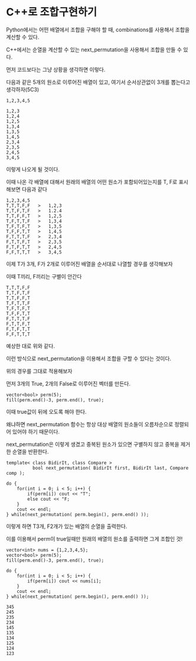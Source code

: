 # C++로 조합구현하기

Python에서는 어떤 배열에서 조합을 구해야 할 때, combinations를 사용해서 조합을 계산할 수 있다.

C++에서는 순열을 계산할 수 있는 next_permutation을 사용해서 조합을 만들 수 있다.

먼저 코드보다는 그냥 상황을 생각하면 이렇다.

다음과 같은 5개의 원소로 이루어진 배열이 있고, 여기서 순서상관없이 3개를 뽑는다고 생각하자(5C3)

~~~
1,2,3,4,5
~~~
~~~
1,2,3
1,2,4
1,2,5
1,3,4
1,3,5
1,4,5
2,3,4
2,3,5
2,4,5
3,4,5
~~~

이렇게 나오게 될 것이다.

이때 나온 각 배열에 대해서 원래의 배열의 어떤 원소가 포함되어있는지를 T, F로 표시해보면 다음과 같다

~~~
1,2,3,4,5
T,T,T,F,F   >   1,2,3
T,T,F,T,F   >   1.2.4
T,T,F,F,T   >   1,2,5
T,F,T,T,F   >   1,3,4
T,F,T,F,T   >   1,3,5
T,F,F,T,T   >   1,4,5
F,T,T,T,F   >   2,3,4
F,T,T,F,T   >   2,3,5
F,T,F,T,T   >   2,4,5
F,F,T,T,T   >   3,4,5
~~~

이제 T가 3개, F가 2개로 이루어진 배열을 순서대로 나열할 경우를 생각해보자

이때 T끼리, F끼리는 구별이 안간다

~~~
T,T,T,F,F
T,T,F,T,F
T,T,F,F,T
T,F,T,T,F
T,F,T,F,T
T,F,F,T,T
F,T,T,T,F
F,T,T,F,T
F,T,F,T,T
F,F,T,T,T
~~~

예상한 대로 위와 같다.

이런 방식으로 next_permutation을 이용해서 조합을 구할 수 있다는 것이다.

위의 경우를 그대로 적용해보자

먼저 3개의 True, 2개의 False로 이루어진 벡터를 만든다.

~~~
vector<bool> perm(5);
fill(perm.end()-3, perm.end(), true);
~~~

이때 true값이 뒤에 오도록 해야 한다.

왜냐하면 next_permutation 함수는 항상 대상 배열의 원소들이 오름차순으로 정렬되어 있어야 하기 때문이다.

next_permutation은 이렇게 생겼고 중복된 원소가 있으면 구별하지 않고 중복을 제거한 순열을 반환한다.

~~~
template< class BidirIt, class Compare >
          bool next_permutation( BidirIt first, BidirIt last, Compare comp );
~~~
~~~
do {
    for(int i = 0; i < 5; i++) {
        if(perm[i]) cout << "T";
        else cout << "F;
    }
    cout << endl;
} while(next_permutation( perm.begin(), perm.end() ));
~~~

이렇게 하면 T3개, F2개가 있는 배열의 순열을 출력한다.


이를 이용해서 perm이 true일때만 원래의 배열의 원소를 출력하면 그게 조합인 것!

~~~
vector<int> nums = {1,2,3,4,5};
vector<bool> perm(5);
fill(perm.end()-3, perm.end(), true);

do {
    for(int i = 0; i < 5; i++) {
        if(perm[i]) cout << nums[i];
    }
    cout << endl;
} while(next_permutation( perm.begin(), perm.end() ));
~~~

~~~
345
245
235
234
145
135
134
125
124
123
~~~